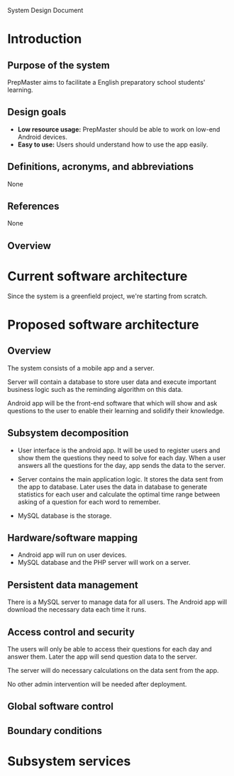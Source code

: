 System Design Document

# Introduction
## Purpose of the system
PrepMaster aims to facilitate a English preparatory school students' learning.

## Design goals

- **Low resource usage:** PrepMaster should be able to work on low-end Android devices.
- **Easy to use:** Users should understand how to use the app easily.

## Definitions, acronyms, and abbreviations
None
## References
None
## Overview

# Current software architecture
Since the system is a greenfield project, we're starting from scratch.

# Proposed software architecture

## Overview

The system consists of a mobile app and a server.

Server will contain a database to store user data and execute important business logic such as the reminding algorithm on this data.

Android app will be the front-end software that which will show and ask questions to the user to enable their learning and solidify their knowledge. 

## Subsystem decomposition

- User interface is the android app. It will be used to register users and show them the questions they need to solve for each day. When a user answers all the questions for the day, app sends the data to the server.

- Server contains the main application logic. It stores the data sent from the app to database. Later uses the data in database to generate statistics for each user and calculate the optimal time range between asking of a question for each word to remember.

- MySQL database is the storage.

## Hardware/software mapping

- Android app will run on user devices.
- MySQL database and the PHP server will work on a server.

## Persistent data management

There is a MySQL server to manage data for all users. The Android app will download the necessary data each time it runs.

## Access control and security

The users will only be able to access their questions for each day and answer them. Later the app will send question data to the server.

The server will do necessary calculations on the data sent from the app.

No other admin intervention will be needed after deployment.

## Global software control

## Boundary conditions

# Subsystem services
